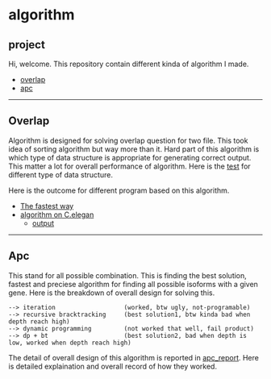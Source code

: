 algorithm
============

## project ##

Hi, welcome. This repository contain different kinda of algorithm I made.

- [overlap](/overlap)
- [apc](/apc)

--------------------------------------------------------------------------------------

## Overlap ##

Algorithm is designed for solving overlap question for two file. This took idea of sorting algorithm but way more than it. Hard part of this algorithm is which type of data structure is appropriate for generating correct output. This matter a lot for overall performance of algorithm. Here is the [test](/overlap/test.md) for different type of data structure.   

Here is the outcome for different program based on this algorithm.
+ [The fastest way](/overlap/sweep.py) 
+ [algorithm on C.elegan](/overlap/C.elegan/sweepline.py)   
    + [output](C.elegan/sweepline)

--------------------------------------------------------------------------------------

## Apc ##

This stand for all possible combination. This is finding the best solution, fastest and preciese algorithm for finding all possible isoforms with a given gene. Here is the breakdown of overall design for solving this.   

```
--> iteration                   (worked, btw ugly, not-programable)   
--> recursive bracktracking     (best solution1, btw kinda bad when depth reach high)   
--> dynamic programming         (not worked that well, fail product)
--> dp + bt                     (best solution2, bad when depth is low, worked when depth reach high)
```

The detail of overall design of this algorithm is reported in [apc_report](/apc/apc_report.md). Here is detailed explaination and overall record of how they worked.